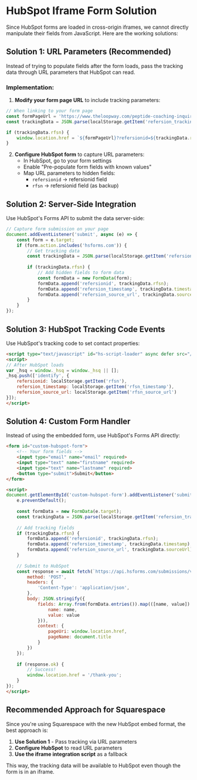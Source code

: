 # HubSpot Iframe Form Solution

Since HubSpot forms are loaded in cross-origin iframes, we cannot directly manipulate their fields from JavaScript. Here are the working solutions:

## Solution 1: URL Parameters (Recommended)

Instead of trying to populate fields after the form loads, pass the tracking data through URL parameters that HubSpot can read.

### Implementation:

1. **Modify your form page URL** to include tracking parameters:
```javascript
// When linking to your form page
const formPageUrl = 'https://www.theloopway.com/peptide-coaching-inquiry-page';
const trackingData = JSON.parse(localStorage.getItem('refersion_tracking') || '{}');

if (trackingData.rfsn) {
    window.location.href = `${formPageUrl}?refersionid=${trackingData.rfsn}`;
}
```

2. **Configure HubSpot form** to capture URL parameters:
   - In HubSpot, go to your form settings
   - Enable "Pre-populate form fields with known values"
   - Map URL parameters to hidden fields:
     - `refersionid` → refersionid field
     - `rfsn` → refersionid field (as backup)

## Solution 2: Server-Side Integration

Use HubSpot's Forms API to submit the data server-side:

```javascript
// Capture form submission on your page
document.addEventListener('submit', async (e) => {
    const form = e.target;
    if (form.action.includes('hsforms.com')) {
        // Get tracking data
        const trackingData = JSON.parse(localStorage.getItem('refersion_tracking') || '{}');
        
        if (trackingData.rfsn) {
            // Add hidden fields to form data
            const formData = new FormData(form);
            formData.append('refersionid', trackingData.rfsn);
            formData.append('refersion_timestamp', trackingData.timestamp);
            formData.append('refersion_source_url', trackingData.sourceUrl);
        }
    }
});
```

## Solution 3: HubSpot Tracking Code Events

Use HubSpot's tracking code to set contact properties:

```html
<script type="text/javascript" id="hs-script-loader" async defer src="//js.hs-scripts.com/YOUR_PORTAL_ID.js"></script>
<script>
// After HubSpot loads
var _hsq = window._hsq = window._hsq || [];
_hsq.push(['identify', {
    refersionid: localStorage.getItem('rfsn'),
    refersion_timestamp: localStorage.getItem('rfsn_timestamp'),
    refersion_source_url: localStorage.getItem('rfsn_source_url')
}]);
</script>
```

## Solution 4: Custom Form Handler

Instead of using the embedded form, use HubSpot's Forms API directly:

```html
<form id="custom-hubspot-form">
    <!-- Your form fields -->
    <input type="email" name="email" required>
    <input type="text" name="firstname" required>
    <input type="text" name="lastname" required>
    <button type="submit">Submit</button>
</form>

<script>
document.getElementById('custom-hubspot-form').addEventListener('submit', async (e) => {
    e.preventDefault();
    
    const formData = new FormData(e.target);
    const trackingData = JSON.parse(localStorage.getItem('refersion_tracking') || '{}');
    
    // Add tracking fields
    if (trackingData.rfsn) {
        formData.append('refersionid', trackingData.rfsn);
        formData.append('refersion_timestamp', trackingData.timestamp);
        formData.append('refersion_source_url', trackingData.sourceUrl);
    }
    
    // Submit to HubSpot
    const response = await fetch(`https://api.hsforms.com/submissions/v3/integration/submit/YOUR_PORTAL_ID/YOUR_FORM_ID`, {
        method: 'POST',
        headers: {
            'Content-Type': 'application/json',
        },
        body: JSON.stringify({
            fields: Array.from(formData.entries()).map(([name, value]) => ({
                name: name,
                value: value
            })),
            context: {
                pageUri: window.location.href,
                pageName: document.title
            }
        })
    });
    
    if (response.ok) {
        // Success!
        window.location.href = '/thank-you';
    }
});
</script>
```

## Recommended Approach for Squarespace

Since you're using Squarespace with the new HubSpot embed format, the best approach is:

1. **Use Solution 1** - Pass tracking via URL parameters
2. **Configure HubSpot** to read URL parameters
3. **Use the iframe integration script** as a fallback

This way, the tracking data will be available to HubSpot even though the form is in an iframe.